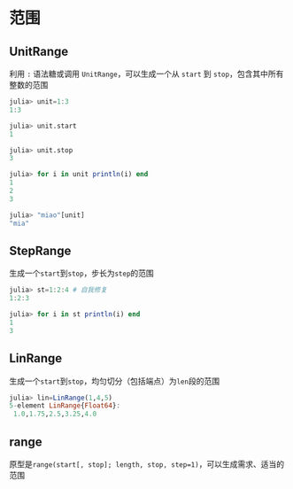 # 范围
## UnitRange
利用 `:` 语法糖或调用 `UnitRange`，可以生成一个从 `start` 到 `stop`，包含其中所有整数的范围
```jl
julia> unit=1:3
1:3

julia> unit.start
1

julia> unit.stop
3

julia> for i in unit println(i) end
1
2
3

julia> "miao"[unit]
"mia"
```

## StepRange
生成一个`start`到`stop`，步长为`step`的范围
```jl
julia> st=1:2:4 # 自我修复
1:2:3

julia> for i in st println(i) end
1
3
```

## LinRange
生成一个`start`到`stop`，均匀切分（包括端点）为`len`段的范围
```jl
julia> lin=LinRange(1,4,5)
5-element LinRange{Float64}:
 1.0,1.75,2.5,3.25,4.0
```

## range
原型是`range(start[, stop]; length, stop, step=1)`，可以生成需求、适当的范围
